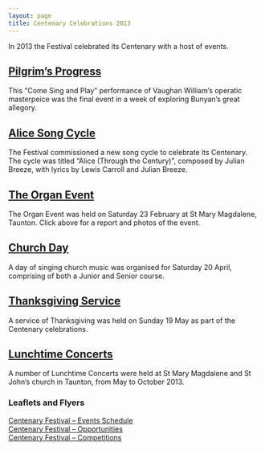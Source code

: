 ```yaml
---
layout: page
title: Centenary Celebrations 2013
---
```


<p>In 2013 the Festival celebrated its Centenary with a host of events.</p>
<h2><a href="{{ '/news/2014/02/pilgrims-progress/' | prepend: site.github.url }}" title="Pilgrim's Progress">Pilgrim&#8217;s Progress</a></h2>
<p>This &#8220;Come Sing and Play&#8221; performance of Vaughan William&#8217;s operatic masterpeice was the final event in a week of exploring Bunyan&#8217;s great allegory.</p>
<h2><a href="{{ '/news/2014/02/alice-song-cycle/' | prepend: site.github.url }}" title="Alice Song Cycle">Alice Song Cycle</a></h2>
<p>The Festival commissioned a new song cycle to celebrate its Centenary. The cycle was titled &#8220;Alice (Through the Century)&#8221;, composed by Julian Breeze, with lyrics by Lewis Carroll and Julian Breeze.</p>
<h2><a href="{{ '/news/2014/02/organ-event-2013/' | prepend: site.github.url }}" title="Organ Event 2013">The Organ Event</a></h2>
<p>The Organ Event was held on Saturday 23 February at St Mary Magdalene, Taunton. Click above for a report and photos of the event.</p>
<h2><a href="{{ '/news/2014/02/church-day-2013/' | prepend: site.github.url }}" title="Church Day 2013">Church Day</a></h2>
<p>A day of singing church music was organised for Saturday 20 April, comprising of both a Junior and Senior course.</p>
<h2><a href="{{ '/news/2014/02/thanksgiving-service-2013/' | prepend: site.github.url }}" title="Thanksgiving Service 2013">Thanksgiving Service</a></h2>
<p>A service of Thanksgiving was held on Sunday 19 May as part of the Centenary celebrations.</p>
<h2><a href="{{ '/news/2014/02/lunchtime-concerts-2013/' | prepend: site.github.url }}" title="Lunchtime Concerts 2013">Lunchtime Concerts</a></h2>
<p>A number of Lunchtime Concerts were held at St Mary Magdalene and St John&#8217;s church in Taunton, from May to October 2013.</p>
<h3>Leaflets and Flyers</h3>
<p><a href="{{ '/wp-content/uploads/2014/02/Centenary-Festival-Events-Schedule.pdf' | prepend: site.github.url }}" >Centenary Festival &#8211; Events Schedule</a><br />
<a href="{{ '/wp-content/uploads/2014/02/Centenary-Festival-Opportunities.pdf' | prepend: site.github.url }}">Centenary Festival &#8211; Opportunities</a><br />
<a href="{{ '/wp-content/uploads/2014/02/Centenary-Festival-Competitions.pdf' | prepend: site.github.url }}">Centenary Festival &#8211; Competitions</a></p>